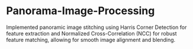 # Panorama-Image-Processing

Implemented panoramic image stitching using Harris Corner Detection for feature extraction and Normalized Cross-Correlation (NCC) for robust feature matching, allowing for smooth image alignment and blending.
